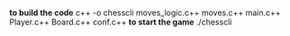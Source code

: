 **to build the code**
c++ -o chesscli moves_logic.c++ moves.c++ main.c++ Player.c++ Board.c++ conf.c++
**to start the game**
./chesscli
